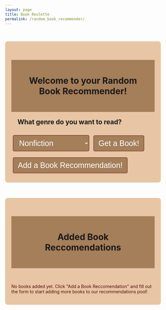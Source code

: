 ```yaml
---
layout: page 
title: Book Roulette
permalink: /random_book_recommender/
---
```

<style>
    .container {
        max-width: 800px;
        margin: 50px auto;
        padding: 20px;
        background-color: #E8C5A4;
        border-radius: 8px;
    }

    h1 {
        background: #a57e5a/*#6e8a60*/;
        padding: 50px;
        font-size: 2em;
        text-align: center;
    }

    h2 {
        margin: 20px;
        font-size: 1.5em:
    }

    /*input {
        padding: 15px;
    }*/

    ul {
        list-style-position: inside;
        gap: 16px;
        font-size: 18px;
        color: #E5E7EB;
    }

    select, button {
        padding: 10px 15px;
        font-size: 25px;
        margin: 10px 5px;
        border: 1px solid;
        color: white;
        background-color: #a57e5a;
        border-color: #500A0A;
        border-radius: 4px;
        cursor: pointer;
    }

    select:focus, button:hover {
        background-color: #500A0A/*#72db8e*/;
        transition: 0.3s;   
    }

    .book_details {
        margin-top: 20px;
        text-align: center;
        display: flex;
        align-items: center;
    }

    .book_cover {
        max-width: 200px;
        margin: 10px auto;
        display: flex;
        align-items: center;
        border-width: 8px;
        border-color: #eda579;
    }

    .description {
        font-size: 0.9em;
        margin: 10px 0;
    }

    .start_over {
        margin-top: 20px;
        /*background-color:*/
        color: white;
        border: none;
        padding: 10px 15px;
        cursor: pointer;
        border-radius: 4px;
    }

    .start_over:hover {
        /*background-color:*/
    }

    input, textarea {
        width: 75%;
        padding: 10px;
        margin-bottom: 10px;
        border: 1px solid #ccc;
        border-radius: 4px;
        font-size: 14px;
    }

    table {
        color: #E5E7EB;
        background: #a57e5a;
    }

    th {
        background-color: #500A0A;
    }
</style>
<html>
    <div class="container">
        <h1>Welcome to your Random Book Recommender!</h1>
        <div id="genre_selection">
            <h2>What genre do you want to read?</h2>
            <select id="genre">
                <option value="nonfiction">Nonfiction</option>
                <option value="historical_fiction">Historical Fiction</option>
                <option value="suspense_thriller">Suspense/Thriller</option>
                <option value="fantasy">Fantasy</option>
                <option value="romance">Romance</option>
                <option value="dystopian">Dystopian</option>
                <option value="classic">Classics</option>
                <option value="mystery">Mystery</option>
            </select>
            <button id="getRandomBookButton" onclick="getRandomBook()">Get a Book!</button>
        </div>
        <div id="book_display" class="book_details" style="display: none;">
            <div class="book_cover"><img id="book_cover" alt="Book Cover"></div>
            <h2 id="book_title"></h2>
            <h3 id="book_author"></h3>
            <p id="book_description" class="description"></p>
            <button class="start_over" id="startOver" onclick="startOver()">Get a Different Book</button>
        </div>
        <!--This section is the display for adding a bookrec-->
        <div id="addBookRec">
            <button onclick="inputBookRec()">Add a Book Recommendation!</button>
        </div>
        <div id="input_bookrec" class="bookrec_table" style="display: none;">
            <form id="bookRecForm">
                <p><label>
                    Book Title:
                    <input type="text" name="title" id="title" placeholder="Enter Book Title" required>
                </label></p>
                <p><label>
                    Author:
                    <input type="text" name="author" id="author" placeholder="Enter Book Author" required>
                </label></p>
                <p><label>
                    Genre:
                    <!--<input type="text" name="genre" id="genre" required>-->
                    <select name="genre" id="book_genre" required>
                        <option value="nonfiction">Nonfiction</option>
                        <option value="historical_fiction">Historical Fiction</option>
                        <option value="suspense_thriller">Suspense/Thriller</option>
                        <option value="fantasy">Fantasy</option>
                        <option value="romance">Romance</option>
                        <option value="dystopian">Dystopian</option>
                        <option value="classic">Classics</option>
                        <option value="mystery">Mystery</option>
                    </select>
                </label></p>
                <p><label>
                    Description:
                    <textarea type="text" name="description" rows="5" id="description" placeholder="Enter a short summary of the book" required></textarea>
                </label></p>
                <p><label>
                    Book Cover Image URL:
                    <input type="url" name="cover_url" id="cover_url" placeholder="Enter Book Cover Image URL" required>
                </label></p>
                <p>
                    <button type="submit">Add Book</button>
                    <button type="reset" class="clear_form">Reset</button>
                </p>
            </form>
        </div>
    </div>
    <div id="book_table" class="container">
        <h1>Added Book Reccomendations</h1>
        <br>
        <div id="book_table_content">
            <p style="color: #500A0A">No books added yet. Click "Add a  Book Reccomendation" and fill out the form to start adding more books to our recommendations pool!</p>
        </div>
    </div>

<script type="module">
    import {pythonURI, fetchOptions} from '{{site.baseurl}}/assets/js/api/config.js';
    //The genreMap object maps the dropdown values (nonfiction, historical_fiction, etc.) to terms recognized by the bookdb API (e.g., "Nonfiction", "Suspense/Thriller").

    const genreMap = {
        nonfiction: "Nonfiction",
        historical_fiction: "Historical Fiction",
        suspense_thriller: "Suspense/Thriller",
        fantasy: "Fantasy",
        romance: "Romance",
        dystopian: "Dystopian",
        classic: "Classics",
        mystery: "Mystery"
    };
    //
    //let lastAddedBookId = null; //for deleting the book by last ID
    //let lastAddedBookData = null; //for updating the last book

    function getRandomBook() {
    //Get the selected genre from the dropdown
    //const genre = document.getElementById("genre").value;
    const genreKey = document.getElementById("genre").value;
    const query = genreMap[genreKey] || "Nonfiction"; // Fallback to "fiction" if genre not mapped
    //
    //Build the API URL with the selected genre as a query parameter
    //const apiUrl = `${pythonURI}/api/random_book?genre=${encodeURIComponent(query)}`;
    const apiUrl = `${pythonURI}/api/random_bookrec?genre=${encodeURIComponent(query)}`;
    //Fetch data from the backend API
    fetch(apiUrl, fetchOptions) // Flask server endpoint
        .then((response) => {

                if (!response.ok) {
                    throw new Error('No books found for the selected genre.');
                }
                return response.json();
            })
            .then((book) => {
                displayBook(book); // Display the book details on the page
            })
            .catch((error) => {
                console.error("Error fetching data:", error);
                alert("An error occurred while fetching the book. Please try again.");
            });
    }
    function displayBook(book) {
        const { title, author, description, image_cover } = book;
        document.getElementById("book_title").innerText = title;
        document.getElementById("book_author").innerText = `By: ${author}`;
        document.getElementById("book_description").innerText = description;
        document.getElementById("book_cover").src = image_cover;
        document.getElementById("book_cover").style.display = image_cover ? "block" : "none";
        document.getElementById("genre_selection").style.display = "none";
        document.getElementById("book_display").style.display = "block";
    }
    function startOver() { //redirects the book display back to the default display
        document.getElementById("genre_selection").style.display = "block";
        document.getElementById("book_display").style.display = "none";
    }

    //Adding, Updating, Deleting Book Reccomendations Section

    // Function to display the book recommendation input form
    function inputBookRec() {
        document.getElementById("input_bookrec").style.display = "block";
        document.getElementById("add_bookrec").style.display = "none";
    }

    // Function to add a book recommendation
    document.getElementById('input_bookrec').addEventListener('submit', async function(event) {
        event.preventDefault();

        const title = document.getElementById('title').value;
        const author = document.getElementById('author').value;
        const genre = document.getElementById('book_genre').value;
        const description = document.getElementById('description').value;
        const coverImageUrl = document.getElementById('cover_url').value;

        const bookData = {
            title: title,
            author: author,
            genre: genre,
            description: description,
            cover_url: coverImageUrl
        };
        
        try {
            const response = await fetch(`${pythonURI}/api/suggest`, {  // Use /api/suggest endpoint
                ...fetchOptions,
                method: 'POST',
                headers: {
                    'Content-Type': 'application/json'
                },
                body: JSON.stringify(bookData)
            });

            if (!response.ok) {
                throw new Error('Failed to add book to reccomendations: ' + response.statusText);
            }

            const result = await response.json();
            console.log("Book reccomendation added successfully")
            alert('Book added successfully!');
            document.getElementById('bookRecForm').reset();
            fetchBooks();  // Refresh book list
        } catch (error) {
            console.error('Error adding book to reccomendations:', error);
            alert('Error adding book to reccomendations: ' + error.message);
        }
    });

    // Function to delete the last entered book recommendation
    async function deleteBook(title) {
        if (confirm(`Are you sure you want to delete "${title}"?`)) {
            try {
                const response = await fetch(`${pythonURI}/api/suggest`, {
                    ...fetchOptions,
                    method: 'DELETE',
                    headers: {
                        'Content-Type': 'application/json'
                    },
                    body: JSON.stringify({ title }) // Pass title as an object
                });

                if (!response.ok) {
                    throw new Error('Failed to delete book: ' + response.statusText);
                }

                console.log("Book deleted successfully");
                alert('Book deleted successfully!');
                fetchBooks(); // Refresh the book list
            } catch (error) {
                console.error('Error deleting book:', error);
                alert('Error deleting book: ' + error.message);
            }
        } else {
            alert("Deletion canceled");
        }
    }
    // Function to update the last added book recommendation
    async function updateBook(title) {
        const bookContainer = Array.from(document.querySelectorAll('.book'))
            .find(book => book.querySelector('td:nth-child(2)').innerText === title);

        if (!bookContainer) {
            alert('Book not found for update.');
            return;
        }

        const currentTitle = bookContainer.querySelector('td:nth-child(2)').innerText;
        const currentAuthor = bookContainer.querySelector('td:nth-child(3)').innerText;
        const currentGenre = bookContainer.querySelector('td:nth-child(4)').innerText;
        const currentDescription = bookContainer.querySelector('td:nth-child(5)').innerText;
        const currentCoverUrl = bookContainer.querySelector('img').src;

    // Replace static fields with editable inputs
    bookContainer.innerHTML = `
        <td><input type="text" id="edit-cover-url" value="${currentCoverUrl}" placeholder="Cover URL"></td>
        <td><input type="text" id="edit-title" value="${currentTitle}" placeholder="Title"></td>
        <td><input type="text" id="edit-author" value="${currentAuthor}" placeholder="Author"></td>
        <td>
            <select id="edit-genre">
                <option value="Classics" ${currentGenre === 'Classics' ? 'selected' : ''}>Classics</option>
                <option value="Fantasy" ${currentGenre === 'Fantasy' ? 'selected' : ''}>Fantasy</option>
                <option value="Nonfiction" ${currentGenre === 'Nonfiction' ? 'selected' : ''}>Nonfiction</option>
                <option value="Historical Fiction" ${currentGenre === 'Historical Fiction' ? 'selected' : ''}>Historical Fiction</option>
                <option value="Suspense/Thriller" ${currentGenre === 'Suspense/Thriller' ? 'selected' : ''}>Suspense/Thriller</option>
                <option value="Romance" ${currentGenre === 'Romance' ? 'selected' : ''}>Romance</option>
                <option value="Dystopian" ${currentGenre === 'Dystopian' ? 'selected' : ''}>Dystopian</option>
                <option value="Mystery" ${currentGenre === 'Mystery' ? 'selected' : ''}>Mystery</option>
            </select>
        </td>
        <td><textarea id="edit-description" placeholder="Description">${currentDescription}</textarea></td>
        <td>
            <button id="save-update">OK</button>
            <button id="cancel-update">Cancel</button>
        </td>
    `;

    // Handle Cancel Button
    document.getElementById('cancel-update').addEventListener('click', () => {
        fetchBooks(); // Reload the book list to cancel editing
    });

    document.getElementById('save-update').addEventListener('click', async () => {
        const updatedTitle = document.getElementById('edit-title').value;
        const updatedAuthor = document.getElementById('edit-author').value;
        const updatedGenre = document.getElementById('edit-genre').value;
        const updatedDescription = document.getElementById('edit-description').value;
        const updatedCoverUrl = document.getElementById('edit-cover-url').value;

        const updatedBookData = {
            title: title,
            author: updatedAuthor,
            genre: updatedGenre,
            description: updatedDescription,
            cover_url: updatedCoverUrl
        };

        try {
            const response = await fetch(`${pythonURI}/api/suggest`, {
                ...fetchOptions,
                method: 'PUT',
                headers: {
                    'Content-Type': 'application/json'
                },
                body: JSON.stringify(updatedBookData)
            });

            if (!response.ok) {
                throw new Error('Failed to update book: ' + response.statusText);
            }

            console.log('Book updated successfully');
            alert('Book updated successfully!');
            fetchBooks(); // Refresh the book list
        } catch (error) {
            console.error('Error updating book:', error);
            alert('Error updating book: ' + error.message);
        }
    });
}
    // create list at bottom
        async function fetchBooks() {
        try {
            const response = await fetch(new URL(`${pythonURI}/api/suggest/book`), fetchOptions); // Fetch all suggested books
            if (!response.ok) {
                throw new Error('Failed to fetch books: ' + response.statusText);
            }

            const books = await response.json();

            // Filter out static books
            const userAddedBooks = books.filter(book => book.title !== 'The Raven Boys' && book.title !== 'Catch-22');

            const bookList = document.getElementById('book_table_content');
            if (userAddedBooks.length === 0) {
                bookList.innerHTML = '<p style="color: #000000">No books added yet. Fill out the form above to start adding your favorite books!</p>';
                return;
            }

        // Render books
        bookList.innerHTML = `
            <table>
                <thead>
                    <tr>
                        <th>Cover</th>
                        <th>Title</th>
                        <th>Author</th>
                        <th>Genre</th>
                        <th>Descriptions</th>
                        <th>Actions</th>
                    </tr>
                </thead>
                <tbody>
                    ${userAddedBooks.map(book => `
                        <tr class="book">
                            <td><img src="${book.cover_url}" alt="Cover image of ${book.title}" style="max-width: 100px;"></td>
                            <td>${book.title}</td>
                            <td>${book.author}</td>
                            <td>${book.genre}</td>
                            <td>${book.description}</td>
                            <td>
                                <button class="updateButton" data-title="${book.title}">Update</button>
                                <button class="deleteButton" data-title="${book.title}">Delete</button>
                            </td>
                        </tr>
                    `).join('')}
                </tbody>
            </table>
        `;
        
        document.querySelectorAll('.updateButton').forEach(button => {
            button.addEventListener('click', (event) => {
                const title = event.target.dataset.title; // Get the title from data attribute
                updateBook(title);
            });
        });
        document.querySelectorAll('.deleteButton').forEach(button => {
            button.addEventListener('click', (event) => {
                const title = event.target.dataset.title; 
                deleteBook(title);
            });
        });

    } catch (error) {
        console.error('Error fetching books:', error);
    }
}

    document.addEventListener('DOMContentLoaded', () => {
        fetchBooks();
    });

    // Event listeners for various buttons
    document.getElementById('getRandomBookButton').addEventListener('click', getRandomBook);
    document.getElementById('startOver').addEventListener('click', startOver);
    document.getElementById('addBookRec').addEventListener('click', inputBookRec);
</script>
</html>
